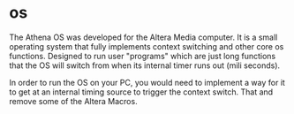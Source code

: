 # os

The Athena OS was developed for the Altera Media computer. It is a small operating system that fully implements context switching and other core os functions. Designed to run user "programs" which are just long functions that the OS will switch from when its internal timer runs out (mili seconds).

In order to run the OS on your PC, you would need to implement a way for it to get at an internal timing source to trigger the context switch. That and remove some of the Altera Macros.
